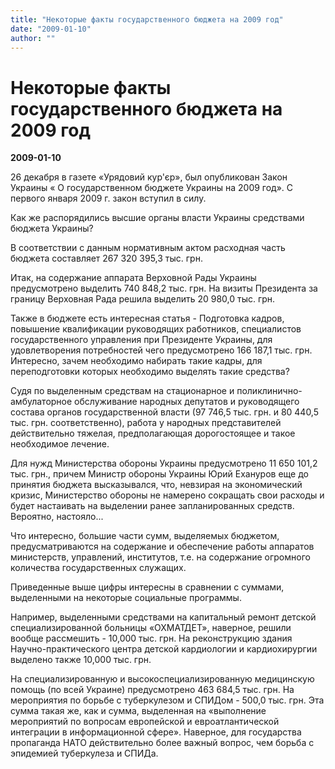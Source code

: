 ```yaml
---
title: "Некоторые факты государственного бюджета на 2009 год"
date: "2009-01-10"
author: ""
---
```


# Некоторые факты государственного бюджета на 2009 год

**2009-01-10** 

26 декабря в газете «Урядовий кур'єр», был  опубликован Закон Украины « О государственном бюджете Украины на 2009 год». С первого января 2009 г. закон  вступил в силу.

Как же распорядились высшие органы власти Украины средствами бюджета Украины?

В соответствии с данным нормативным актом расходная часть бюджета составляет  267 320 395,3 тыс. грн.

Итак, на содержание аппарата Верховной Рады Украины предусмотрено выделить 740 848,2 тыс. грн. На визиты Президента за границу Верховная Рада решила выделить 20 980,0 тыс. грн.

Также в бюджете есть интересная статья - Подготовка кадров, повышение квалификации руководящих работников, специалистов государственного управления при Президенте Украины, для удовлетворения потребностей чего предусмотрено 166 187,1 тыс. грн. Интересно, зачем необходимо набирать такие кадры, для переподготовки которых необходимо выделять такие средства?

Судя по выделенным средствам на стационарное и поликлинично-амбулаторное обслуживание народных депутатов и руководящего состава органов государственной власти (97 746,5 тыс. грн. и 80 440,5 тыс. грн. соответственно), работа у народных представителей действительно тяжелая, предполагающая дорогостоящее и такое необходимое лечение.

Для нужд Министерства обороны Украины предусмотрено 11 650 101,2 тыс. грн., причем Министр обороны Украины Юрий Ехануров еще до принятия бюджета высказывался, что, невзирая на экономический кризис, Министерство обороны не намерено сокращать свои расходы и будет настаивать на выделении ранее запланированных средств. Вероятно, настояло...

Что интересно, большие части сумм, выделяемых бюджетом, предусматриваются на содержание  и обеспечение работы аппаратов министерств, управлений, институтов, т.е. на содержание огромного количества государственных служащих.

Приведенные выше цифры интересны в сравнении с суммами, выделенными на некоторые социальные программы.

Например, выделенными средствами на капитальный ремонт детской специализированной больницы «ОХМАТДЕТ», наверное, решили вообще рассмешить - 10,000 тыс. грн. На реконструкцию здания Научно-практического центра детской кардиологии и кардиохирургии выделено также 10,000 тыс. грн.

На специализированную и высокоспециализированную медицинскую помощь (по всей Украине) предусмотрено 463 684,5 тыс. грн. На мероприятия по борьбе с туберкулезом и СПИДом - 500,0 тыс. грн. Эта сумма такая же, как и сумма, выделенная на «выполнение мероприятий по вопросам европейской и евроатлантической интеграции в информационной сфере». Наверное, для государства пропаганда НАТО действительно более важный вопрос, чем борьба с эпидемией туберкулеза и СПИДа.